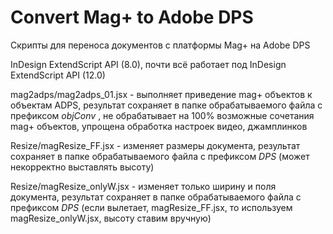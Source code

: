 # Convert Mag+ to Adobe DPS

Скрипты для переноса документов с платформы Mag+ на Adobe DPS

InDesign ExtendScript API (8.0), почти всё работает под InDesign ExtendScript API (12.0)

mag2adps/mag2adps_01.jsx - выполняет приведение mag+ объектов к объектам ADPS, 
результат сохраняет в папке обрабатываемого файла с префиксом _objConv_ ,
не обрабатывает на 100% возможные сочетания mag+ объектов, упрощена обработка настроек видео, джамплинков

Resize/magResize_FF.jsx - изменяет размеры документа, 
результат сохраняет в папке обрабатываемого файла с префиксом _DPS_ (может некорректно выставлять высоту)

Resize/magResize_onlyW.jsx - изменяет только ширину и поля документа, 
результат сохраняет в папке обрабатываемого файла с префиксом _DPS_ 
(если вылетает, magResize_FF.jsx, то используем magResize_onlyW.jsx, высоту ставим вручную)

